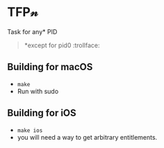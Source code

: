 # TFP𝓃

Task for any* PID

> *except for pid0 :trollface:

## Building for macOS

- `make`
- Run with sudo

## Building for iOS

- `make ios`
- you will need a way to get arbitrary entitlements.